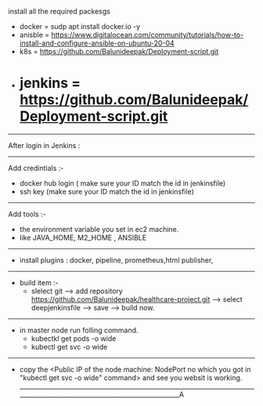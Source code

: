 install all the required packesgs
- docker = sudp apt install docker.io -y 
- anisble = https://www.digitalocean.com/community/tutorials/how-to-install-and-configure-ansible-on-ubuntu-20-04
- k8s = https://github.com/Balunideepak/Deployment-script.git
- jenkins = https://github.com/Balunideepak/Deployment-script.git
  ===========================
  
_________________________________________________________________________________________________________________________________
  After login in Jenkins :
___________________________________________________________________________________________
Add credintials :- 
  - docker hub login ( make sure your ID match the id in jenkinsfile)
  - ssh key (make sure your ID match the id in jenkinsfile)
 ___________________________________________________________________________________________________
 Add tools :-
 - the environment variable you set in ec2 machine.
 - like JAVA_HOME, M2_HOME , ANSIBLE
____________________________________________________________________________________________________
* install plugins : docker, pipeline, prometheus,html publisher, 
________________________________________________________________________________________________
* build item :-
    - slelect git  --> add repository https://github.com/Balunideepak/healthcare-project.git   --> select deepjenkinsfile --> save --> build now.
_____________________________________________________________________________________
* in master node run folling command.
  - kubectkl get pods -o wide
  - kubectl  get svc -o wide
______________________________________________________________________________________
* copy the <Public IP of the node machine: NodePort no which you got in "kubectl  get svc -o wide" command> and see you websit is working.
______________________________________________________________________________________________________________________________A  
